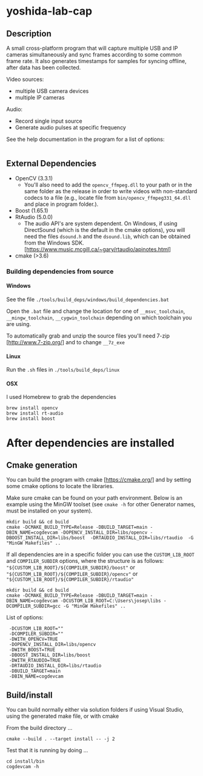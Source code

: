 yoshida-lab-cap
===============

## Description

A small cross-platform program that will capture multiple USB and IP cameras simultaneously and sync frames according to some common frame rate. It also generates timestamps for samples for syncing offline, after data has been collected.

Video sources:

- multiple USB camera devices
- multiple IP cameras

Audio:

- Record single input source
- Generate audio pulses at specific frequency

See the help documentation in the program for a list of options:

```

```

## External Dependencies

- OpenCV (3.3.1)
    - You'll also need to add the `opencv_ffmpeg.dll` to your path or in the same folder as the release in order to write videos with non-standard codecs to a file (e.g., locate file from `bin/opencv_ffmpeg331_64.dll` and place in program folder.).
- Boost (1.65.1)
- RtAudio (5.0.0)
    - The audio API's are system dependent. On Windows, if using DirectSound (which is the default in the cmake options), you will need the files `dsound.h` and the `dsound.lib`, which can be obtained from the Windows SDK. [https://www.music.mcgill.ca/~gary/rtaudio/apinotes.html]
- cmake (>3.6)


### Building dependencies from source

#### Windows

See the file `./tools/build_deps/windows/build_dependencies.bat`

Open the `.bat` file and change the location for one of `__msvc_toolchain`,
`__mingw_toolchain`,
`__cygwin_toolchain` depending on which toolchain you are using.

To automatically grab and unzip the source files you'll need 7-zip [http://www.7-zip.org/] and to change `__7z_exe`

#### Linux

Run the `.sh` files in `./tools/build_deps/linux`

#### OSX

I used Homebrew to grab the dependencies

```
brew install opencv
brew install rt-audio
brew install boost
```

# After dependencies are installed

## Cmake generation

You can build the program with cmake [https://cmake.org/] and by setting some cmake options to locate the libraries.

Make sure cmake can be found on your path environment. Below is an example using the MinGW toolset (see `cmake -h` for other Generator names, must be installed on your system).

```
mkdir build && cd build
cmake -DCMAKE_BUILD_TYPE=Release -DBUILD_TARGET=main -DBIN_NAME=cogdevcam -DOPENCV_INSTALL_DIR=libs/opencv -DBOOST_INSTALL_DIR=libs/boost  -DRTAUDIO_INSTALL_DIR=libs/rtaudio  -G "MinGW Makefiles" ..
```

If all dependencies are in a specific folder you can use the `CUSTOM_LIB_ROOT` and `COMPILER_SUBDIR` options, where the structure is as follows: `"${CUSTOM_LIB_ROOT}/${COMPILER_SUBDIR}/boost"` or `"${CUSTOM_LIB_ROOT}/${COMPILER_SUBDIR}/opencv"` or `"${CUSTOM_LIB_ROOT}/${COMPILER_SUBDIR}/rtaudio"`

```
mkdir build && cd build
cmake -DCMAKE_BUILD_TYPE=Release -DBUILD_TARGET=main -DBIN_NAME=cogdevcam -DCUSTOM_LIB_ROOT=C:\Users\josep\libs -DCOMPILER_SUBDIR=gcc -G "MinGW Makefiles" ..
```

List of options:

```
 -DCUSTOM_LIB_ROOT=""
 -DCOMPILER_SUBDIR=""
 -DWITH_OPENCV=TRUE
 -DOPENCV_INSTALL_DIR=libs/opencv
 -DWITH_BOOST=TRUE
 -DBOOST_INSTALL_DIR=libs/boost
 -DWITH_RTAUDIO=TRUE
 -DRTAUDIO_INSTALL_DIR=libs/rtaudio
 -DBUILD_TARGET=main
 -DBIN_NAME=cogdevcam
 ```

## Build/install

You can build normally either via solution folders if using Visual Studio, using the generated make file, or with cmake

From the build directory ...

```
cmake --build . --target install -- -j 2
```

Test that it is running by doing ...

```
cd install/bin
cogdevcam -h
```